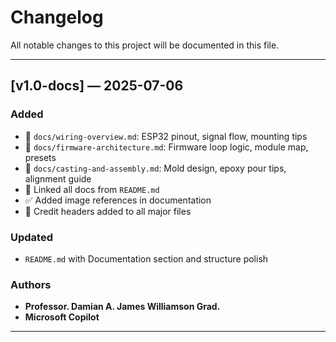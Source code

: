 # Changelog

All notable changes to this project will be documented in this file.

---

## [v1.0-docs] — 2025-07-06

### Added
- 📐 `docs/wiring-overview.md`: ESP32 pinout, signal flow, mounting tips
- 🧠 `docs/firmware-architecture.md`: Firmware loop logic, module map, presets
- 🧱 `docs/casting-and-assembly.md`: Mold design, epoxy pour tips, alignment guide
- 🔗 Linked all docs from `README.md`
- ✅ Added image references in documentation
- 🪪 Credit headers added to all major files

### Updated
- `README.md` with Documentation section and structure polish

### Authors
- **Professor. Damian A. James Williamson Grad.**
- **Microsoft Copilot**

---
